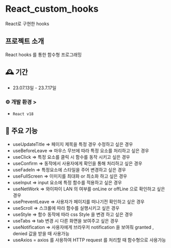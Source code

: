 # React_custom_hooks

React로 구현한 hooks

## 프로젝트 소개

React hooks 를 통한 함수형 프로그래밍
<br>

## 🕰️ 기간

- 23.07.13일 - 23.7.17일

### ⚙️ 개발 환경 >

- `React v18`

## 📌 주요 기능

- useUpdateTitle => 페이지 제목을 특정 경우 수정하고 싶은 경우
- useBeforeLeave => 마우스 무브에 따라 특정 요소를 처리하고 싶은 경우
- useClick => 특정 요소를 클릭 시 함수를 동작 시키고 싶은 경우
- useConfirm => 동작에서 사용자에게 확인을 통해 처리하고 싶은 경우
- useFadeIn => 특정요소에 스타일을 주어 변경하고 싶은 경우
- useFullScreen => 이미지를 최대화 or 최소화 하고 싶은 경우
- useInput => input 요소에 특정 함수를 적용하고 싶은 경우
- useNetWork => 와이파이 LAN 의 여부를 onLine or offLine 으로 확인하고 싶은 경우
- usePreventLeave => 사용자가 페이지를 떠나기전 확인하고 싶은 경우
- useScroll => 스크롤에 따라 함수를 실행시키고 싶은 경우
- useStyle => 함수 동작에 따라 css Style 을 변경 하고 싶은 경우
- useTabs => tab 변경 시 다른 화면을 보여주고 싶은 경우
- useNotification => 사용자에게 브라우저 notification 을 보여줘 granted , denied 값을 받을 때 사용가능
- useAxios = axios 를 사용하여 HTTP request 를 처리할 때 함수형으로 사용가능

